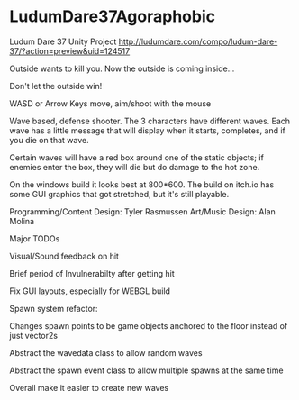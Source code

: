 # LudumDare37Agoraphobic
Ludum Dare 37 Unity Project
http://ludumdare.com/compo/ludum-dare-37/?action=preview&uid=124517

Outside wants to kill you. Now the outside is coming inside...

Don't let the outside win!

WASD or Arrow Keys move, aim/shoot with the mouse

Wave based, defense shooter. The 3 characters have different waves. Each wave has a little message that will display when it starts, completes, and if you die on that wave.

Certain waves will have a red box around one of the static objects; if enemies enter the box, they will die but do damage to the hot zone. 



On the windows build it looks best at 800*600. The build on itch.io has some GUI graphics that got stretched, but it's still playable.

Programming/Content Design:
Tyler Rasmussen
Art/Music Design:
Alan Molina


Major TODOs

Visual/Sound feedback on hit

Brief period of Invulnerabilty after getting hit

Fix GUI layouts, especially for WEBGL build

Spawn system refactor:

Changes spawn points to be game objects anchored to the floor instead of just vector2s

Abstract the wavedata class to allow random waves

Abstract the spawn event class to allow multiple spawns at the same time

Overall make it easier to create new waves
